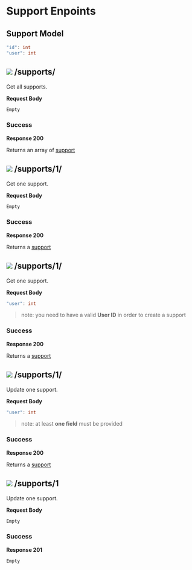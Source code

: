# Support Enpoints

## Support Model

```cs
"id": int
"user": int
```

## ![](https://img.shields.io/badge/-GET%20-green) /supports/

Get all supports.

**Request Body**

```cs
Empty
```

### Success

**Response 200**

Returns an array of [support](#Support-Model)


## ![](https://img.shields.io/badge/-GET%20-green) /supports/1/

Get one support.

**Request Body**

```cs
Empty
```

### Success

**Response 200**

Returns a [support](#Support-Model)

## ![](https://img.shields.io/badge/-POST%20-orange) /supports/1/

Get one support.

**Request Body**

```cs
"user": int
```

> note: you need to have a valid **User ID** in order to create a support

### Success

**Response 200**

Returns a [support](#Support-Model)

## ![](https://img.shields.io/badge/-PATCH%20-blueviolet) /supports/1/

Update one support.

**Request Body**

```cs
"user": int
```

> note: at least **one field** must be provided

### Success

**Response 200**

Returns a [support](#Support-Model)

## ![](https://img.shields.io/badge/-DELETE%20-critical) /supports/1

Update one support.

**Request Body**

```cs
Empty
```

### Success

**Response 201**

```cs
Empty
```